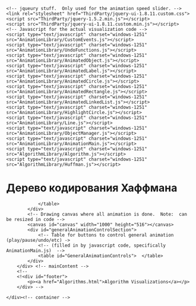 <html>
<head>
    <title>
        Huffman Coding Visualization
    </title>
    <meta charset="windows-1251">
    <!-- css sheet for how the page is laid out -->
    <link rel="stylesheet" href="visualizationPageStyle.css">

    <!-- jqueury stuff.  Only used for the animation speed slider. -->
    <link rel="stylesheet" href="ThirdParty/jquery-ui-1.8.11.custom.css">
    <script src="ThirdParty/jquery-1.5.2.min.js"></script>
    <script src="ThirdParty/jquery-ui-1.8.11.custom.min.js"></script>
    <!-- Javascript for the actual visualization code -->
    <script type="text/javascript" charset="windows-1251" src="AnimationLibrary/CustomEvents.js"></script>
    <script type="text/javascript" charset="windows-1251" src="AnimationLibrary/UndoFunctions.js"></script>
    <script type="text/javascript" charset="windows-1251" src="AnimationLibrary/AnimatedObject.js"></script>
    <script type="text/javascript" charset="windows-1251" src="AnimationLibrary/AnimatedLabel.js"></script>
    <script type="text/javascript" charset="windows-1251" src="AnimationLibrary/AnimatedCircle.js"></script>
    <script type="text/javascript" charset="windows-1251" src="AnimationLibrary/AnimatedRectangle.js"></script>
    <script type="text/javascript" charset="windows-1251" src="AnimationLibrary/AnimatedLinkedList.js"></script>
    <script type="text/javascript" charset="windows-1251" src="AnimationLibrary/HighlightCircle.js"></script>
    <script type="text/javascript" charset="windows-1251" src="AnimationLibrary/Line.js"></script>
    <script type="text/javascript" charset="windows-1251" src="AnimationLibrary/ObjectManager.js"></script>
    <script type="text/javascript" charset="windows-1251" src="AnimationLibrary/AnimationMain.js"></script>
    <script type="text/javascript" charset="windows-1251" src="AlgorithmLibrary/Algorithm.js"></script>
    <script type="text/javascript" charset="windows-1251" src="AlgorithmLibrary/Huffman.js"></script>

</head>
<body onload="init();" class="VisualizationMainPage">
    <div id="container">
        <div id="header">
            <h1> Дерево кодирования Хаффмана</h1>
        </div>
        <div id="mainContent">
            <div id="algoControlSection">
                <!-- Table for buttons to control specific animation (insert/find/etc) -->
                <!-- (filled in by javascript code specific to the animtion) -->
                <table id="AlgorithmSpecificControls">
             
                </table>
            </div>
            <!-- Drawing canvas where all animation is done.  Note:  can be resized in code -->
            <canvas id="canvas" width="1000" height="516"></canvas>
            <div id="generalAnimationControlSection">
                <!-- Table for buttons to control general animation (play/pause/undo/etc) ->
                <!-- (filled in by javascript code, specifically AnimationMain.js)  -->
                <table id="GeneralAnimationControls">  </table>
            </div>
        </div> <!-- mainContent -->
        <!--
        <!<div id="footer">
            <p><a href="Algorithms.html">Algorithm Visualizations</a></p>
        </div> -->

    </div><!-- container -->
</body>
</html>
